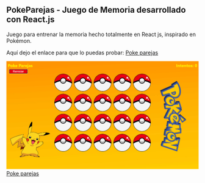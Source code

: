 ## PokeParejas - Juego de Memoria desarrollado con React.js

Juego para entrenar la memoria hecho totalmente en React js, inspirado en Pokémon.

Aquí dejo el enlace para que lo puedas probar:
[Poke parejas](https://thelordseba.github.io/PokePareja/)

![github-small](https://github.com/thelordseba/PokePareja/blob/master/src/images/Pokeparejas.png )
[Poke parejas](https://thelordseba.github.io/PokePareja/)



